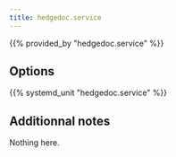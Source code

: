 ```yaml
---
title: hedgedoc.service
---
```


{{% provided_by "hedgedoc.service" %}}

## Options

{{% systemd_unit "hedgedoc.service" %}}

## Additionnal notes

Nothing here.